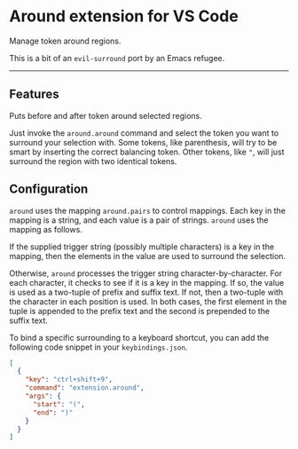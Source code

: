# Around extension for VS Code

Manage token around regions.

This is a bit of an `evil-surround` port by an Emacs refugee.

-----------------------------------------------------------------------------------------------------------

## Features

Puts before and after token around selected regions.

Just invoke the `around.around` command and select the token you want to surround your selection with. Some tokens, like parenthesis, will try to be smart by inserting the correct balancing token. Other tokens, like `"`, will just surround the region with two identical tokens.

## Configuration

`around` uses the mapping `around.pairs` to control mappings. Each key in the mapping is a string, and each value is a
pair of strings. `around` uses the mapping as follows. 

If the supplied trigger string (possibly multiple characters) is a key in the mapping, then the elements in the value
are used to surround the selection. 

Otherwise, `around` processes the trigger string character-by-character. For each character, it checks to see if it is a
key in the mapping. If so, the value is used as a two-tuple of prefix and suffix text. If not, then a two-tuple with
the character in each position is used. In both cases, the first element in the tuple is appended to the prefix text and the
second is prepended to the suffix text.

To bind a specific surrounding to a keyboard shortcut, you can add the following code snippet in your `keybindings.json`.

```json
[
  {
    "key": "ctrl+shift+9",
    "command": "extension.around",
    "args": {
      "start": "(",
      "end": ")"
    }
  }
]
```
